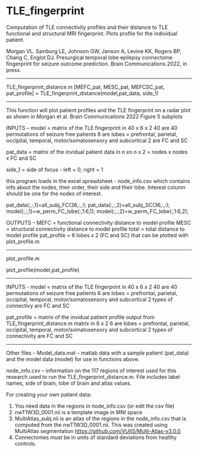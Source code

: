 # TLE_fingerprint
Computation of TLE connectivity profiles and their distance to TLE functional and structural MRI fingerprint. Plots profile for the individual patient.

Morgan VL. Sainburg LE, Johnson GW, Janson A, Levine KK, Rogers BP, Chang C, Englot DJ. Presurgical temporal lobe epilepsy connectome fingerprint for seizure outcome prediction. Brain Communications 2022, in press.

__________________________________________________________________________________
TLE_fingerprint_distance.m
[MEFC_pat, MESC_pat, MEFCSC_pat, pat_profile] = TLE_fingerprint_distance(model,pat_data, side_1)

___________________________________________________________________________________
This function will plot patient profiles and the TLE fingerprint on a radar plot as shown in Morgan et al. Brain Communications 2022 Figure 5 subplots

INPUTS – 
model = matrix of the TLE fingerprint in 40 x 6 x 2
	40 are 40 permutations of seizure free patients
	6 are lobes = prefrontal, parietal, occipital, temporal,
	motor/somatosensory and subcortical
	2 are FC and SC

pat_data = matrix of the invidual patient data in n xn n x 2 = nodes x nodes x FC and SC

side_1 = side of focus - left = 0, right = 1

this program loads in the excel spreadsheet - node_info.csv which contains info about the nodes, their order, their side and their lobe. Interest column should be one for the nodes of interest.

pat_data(:,:,1)=all_subj_FC(36,:,:);
pat_data(:,:,2)=all_subj_SC(36,:,:);
model(:,:,1)=w_perm_FC_lobe(:,1:6,1);
model(:,:,2)=w_perm_FC_lobe(:,1:6,2);

OUTPUTS –
MEFC = functional connectivity distance to model profile
MESC = structural connectivity distance to model profile
total = total distance to model profile
pat_profile = 6 lobes x 2 (FC and SC) that can be plotted with plot_profile.m 
___________________________________________________________________________________________

plot_profile.m

plot_profile(model,pat_profile)
_______________________________________________________________________________________________

INPUTS - 
model = matrix of the TLE fingerprint in 40 x 6 x 2
	40 are 40 permutations of seizure free patients
	6 are lobes = prefrontal, parietal, occipital, temporal,
	motor/somatosensory and subcortical
	2 types of connectivy are FC and SC

pat_profile = matrix of the invidual patient profile output from TLE_fingerprint_distance.m matrix in 6 x 2
	6 are lobes = prefrontal, parietal, occipital, temporal, motor/somatosensory and subcortical
	2 types of connectivity are FC and SC

___________________________________________________________________________________________

Other files – 
Model_data.mat – matlab data with a sample patient (pat_data) and the model data (model) for use in functions above.

node_info.csv – information on the 117 regions of interest used for this research used to run the TLE_fingerprint_distance.m. File includes label names, side of brain, lobe of brain and atlas values.

For creating your own patient data:
1.	You need data in the regions in node_info.csv (or edit the csv file)
2.	nwT1W3D_0001.nii is a template image in MNI space
3.	MultiAtlas_subj.nii is an atlas of the regions in the node_info.csv that is computed from the nwT1W3D_0001.nii. This was created using MultiAtlas segmentation 
	https://github.com/VUIIS/Multi-Atlas-v3.0.0
4.	Connectomes must be in units of standard deviations from healthy controls. 

